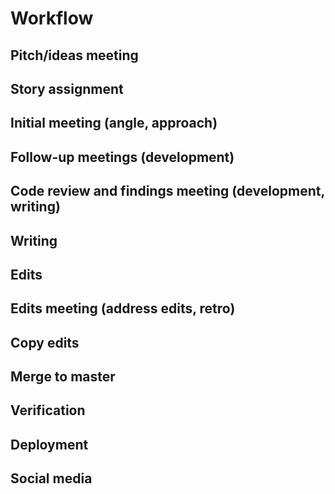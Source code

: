 ---
---

# Workflow

## Pitch/ideas meeting

## Story assignment

## Initial meeting (angle, approach)

## Follow-up meetings (development)

## Code review and findings meeting (development, writing)

## Writing

## Edits

## Edits meeting (address edits, retro)

## Copy edits

## Merge to master

## Verification

## Deployment

## Social media
